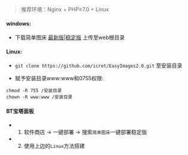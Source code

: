 > 推荐环境：Nginx + PHP≥7.0 + Linux

#### windows:
- 下载简单图床 [最新版](https://github.com/icret/EasyImages2.0/archive/refs/heads/master.zip)|[稳定版](https://github.com/icret/EasyImages2.0/releases) 上传至web根目录

#### Linux:

- `git clone https://github.com/icret/EasyImages2.0.git` 至安装目录

- 赋予安装目录www:www和0755权限:
```shell
chmod -R 755 /安装目录
chown -R www:www /安装目录
```

#### BT宝塔面板
- 1. 软件商店 → 一键部署 → 搜索`简单图床`一键部署稳定版
- 2. 使用上边的`Linux`方法搭建
